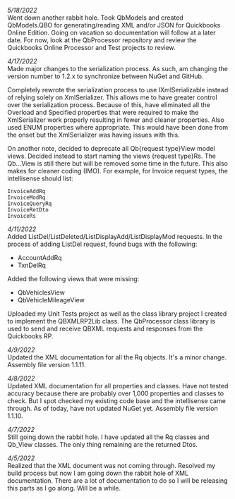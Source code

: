 <i>5/18/2022</i><br />
Went down another rabbit hole.  Took QbModels and created QbModels.QBO for generating/reading  XML and/or JSON for Quickbooks Online Edition.  Going on vacation so documentation will follow at a later date.  For now, look at the QbProcessor repository and review the Quickbooks Online Processor and Test projects to review.

<i>4/17/2022</i><br />
Made major changes to the serialization process.  As such, am changing the version number to 1.2.x to synchronize between NuGet and GitHub.

Completely rewrote the serialization process to use IXmlSerializable instead of relying solely on XmlSerializer.  This allows me to have greater control over the serialization process.  Because of this, have eliminated all the Overload and Specified properties that were required to make the XmlSerializer work properly resulting in fewer and cleaner properties.  Also used ENUM properties where appropriate.  This would have been done from the onset but the XmlSerializer was having issues with this.

On another note, decided to deprecate all Qb{request type}View model views.  Decided instead to start naming the views {request type}Rs.  The Qb...View is still there but will be removed some time in the future.  This also makes for cleaner coding (IMO).  For example, for Invoice request types, the intellisense should list:
```
InvoiceAddRq
InvoiceModRq
InvoiceQueryRq
InvoiceRetDto
InvoiceRs
```

<i>4/11/2022</i><br />
Added ListDel/ListDeleted/ListDisplayAdd/ListDisplayMod requests.
In the process of adding ListDel request, found bugs with the following:
<ul><li>AccountAddRq</li><li>TxnDelRq</li></ul>
Added the following views that were missing:
<ul><li>QbVehiclesView</li><li>QbVehicleMileageView</li></ul>

Uploaded my Unit Tests project as well as the class library project I created to implement the QBXMLRP2Lib class.  The QbProcessor class library is used to send and receive QBXML requests and responses from the Quickbooks RP.

<i>4/9/2022</i><br />
Updated the XML documentation for all the Rq objects.  It's a minor change.  Assembly file version 1.1.11.

<i>4/8/2022</i><br />
Updated XML documentation for all properties and classes.  Have not tested accuracy because there are probably over 1,000 properties and classes to check.  But I spot checked my existing code base and the intellisense came through.  As of today, have not updated NuGet yet.  Assembly file version 1.1.10.

<i>4/7/2022</i><br />
Still going down the rabbit hole.  I have updated all the Rq classes and Qb_View classes.  The only thing remaining are the returned Dtos.  

<i>4/5/2022</i><br />
Realized that the XML document was not coming through.  Resolved my build process but now I am going down the rabbit hole of XML documentation.  There are a lot of documentation to do so I will be releasing this parts as I go along.  Will be a while.
